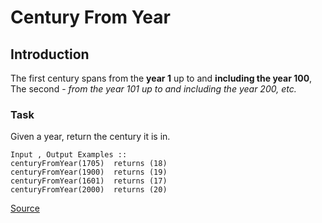 # Century From Year

## Introduction

The first century spans from the **year 1** up to and **including the year 100**,
The second - *from the year 101 up to and including the year 200, etc.*

### Task 

Given a year, return the century it is in.

```text
Input , Output Examples ::
centuryFromYear(1705)  returns (18)
centuryFromYear(1900)  returns (19)
centuryFromYear(1601)  returns (17)
centuryFromYear(2000)  returns (20)
```

[Source](https://www.codewars.com/kata/5a3fe3dde1ce0e8ed6000097/train/python)